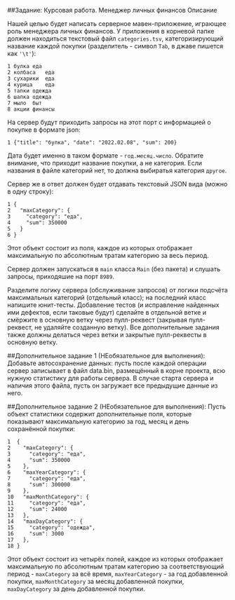 ##Задание: Курсовая работа. Менеджер личных финансов
Описание

Нашей целью будет написать серверное мавен-приложение, играющее роль менеджера личных финансов. У приложения в корневой папке должен находиться текстовый файл `categories.tsv`, категоризирующий название каждой покупки (разделитель - символ `Tab`, в джаве пишется как `'\t'`):
```
1 булка	еда
2 колбаса	еда
3 сухарики	еда
4 курица	еда
5 тапки	одежда
6 шапка	одежда
7 мыло	быт
8 акции	финансы
```
На сервер будут приходить запросы на этот порт с информацией о покупке в формате json:

```
1 {"title": "булка", "date": "2022.02.08", "sum": 200}
```
Дата будет именно в таком формате - `год.месяц.число`. Обратите внимание, что приходит название покупки, а не категория. Если названия в файле категорий нет, то должна выбиратья категория `другое`.

Сервер же в ответ должен будет отдавать текстовый JSON вида (можно в одну строку):
```
1 {
2   "maxCategory": {
3     "category": "еда",
4     "sum": 350000
5   }
6 }
```
Этот объект состоит из поля, каждое из которых отображает максимальную по абсолютным тратам категорию за весь период.

Сервер должен запускаться в `main` класса `Main` (без пакета) и слушать запросы, приходяшие на порт `8989`.

Разделите логику сервера (обслуживание запросов) от логики подсчёта максимальных категорий (отдельный класс); на последний класс напишите юнит-тесты. Добавление тестов (и исправление найденных ими дефектов, если таковые будут) сделайте в отдельной ветке и смёржите в основную ветку через пулл-реквест (закрывая пулл-реквест, не удаляйте созданную ветку). Все дополнительные задания также должны делаться через ветки и закрытые пулл-реквесты в основную ветку.

##Дополнительное задание 1 (НЕобязательное для выполнения):
Добавьте автосохранение данных: пусть после каждой операции сервер записывает в файл data.bin, размещённый в корне проекта, всю нужную статистику для работы сервера. В случае старта сервера и наличия этого файла, пусть он загружает все предыдущие данные из него.

##Дополнительное задание 2 (НЕобязательное для выполнения):
Пусть объект статистики содержит дополнительные поля, которые показывают максимальную категорию за год, месяц и день сохранённой покупки:
```
1  {
2    "maxCategory": {
3      "category": "еда",
4      "sum": 350000
5    },
6    "maxYearCategory": {
7      "category": "еда",
8      "sum": 300000
9    },
10   "maxMonthCategory": {
11     "category": "еда",
12     "sum": 24000
13   },
14   "maxDayCategory": {
15     "category": "одежда",
16     "sum": 3000
17   },
18 }
```
Этот объект состоит из четырёх полей, каждое из которых отображает максимальную по абсолютным тратам категорию за соответствующий период - `maxCategory` за всё время, `maxYearCategory` - за год добавленной покупки, `maxMonthCategory` за месяц добавленной покупки, `maxDayCategory` за день добавленной покупки.
